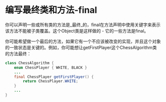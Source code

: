 # 编写最终类和方法-final

你可以声明一些或所有类的方法是_最终_的，final在方法声明中使用关键字来表示该方法不能被子类覆盖。这个Object类是这样做的 - 它的一些方法是final。

你可能希望做一个最后的方法，如果它有一个不应该被改变的实现，并且这个对象的一致状态是关键的。例如，你可能想让getFirstPlayer这个ChessAlgorithm类的方法最终：

```java
class ChessAlgorithm {
    enum ChessPlayer { WHITE, BLACK }
    ...
    final ChessPlayer getFirstPlayer() {
        return ChessPlayer.WHITE;
    }
    ...
}
```